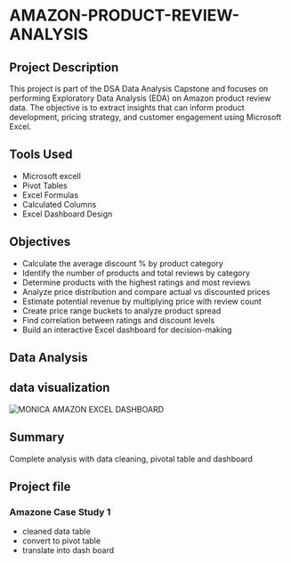 # AMAZON-PRODUCT-REVIEW-ANALYSIS
## Project Description
This project is part of the DSA Data Analysis Capstone and focuses on performing Exploratory Data Analysis (EDA) on Amazon product review data. The objective is to extract insights that can inform product development, pricing strategy, and customer engagement using Microsoft Excel.
## Tools Used
- Microsoft excell
- Pivot Tables
- Excel Formulas
- Calculated Columns
- Excel Dashboard Design
## Objectives
- Calculate the average discount % by product category
- Identify the number of products and total reviews by category
- Determine products with the highest ratings and most reviews
- Analyze price distribution and compare actual vs discounted prices
- Estimate potential revenue by multiplying price with review count
- Create price range buckets to analyze product spread
- Find correlation between ratings and discount levels
- Build an interactive Excel dashboard for decision-making
## Data Analysis
## data visualization

![MONICA AMAZON EXCEL DASHBOARD](https://github.com/user-attachments/assets/d19cfe49-7c8e-4f32-ad13-06e740c76c18)
















  
## Summary
Complete analysis with data cleaning, pivotal table and dashboard
## Project file
### Amazone Case Study 1
- cleaned data table
- convert to pivot table
- translate into dash board 
